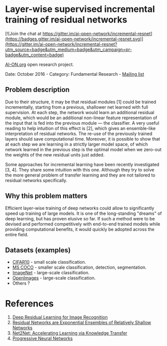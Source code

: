 # Layer-wise supervised incremental training of residual networks
[![Join the chat at https://gitter.im/ai-open-network/incremental-resnet](https://badges.gitter.im/ai-open-network/incremental-resnet.svg)](https://gitter.im/ai-open-network/incremental-resnet?utm_source=badge&utm_medium=badge&utm_campaign=pr-badge&utm_content=badge)

[AI-ON.org](http://ai-on.org) open research project.

Date: October 2016 - Category: Fundamental Research - [Mailing list](https://groups.google.com/forum/#!forum/aion-incremental-training-of-residual-networks)

## Problem description
Due to their structure, it may be that residual modules [1] could be trained incrementally, starting from a previous, shallower net learned with full supervision. At each step, the network would learn an additional residual module, which would be an additional non-linear feature representation of the input that is fed into the previous module — the classifier. A very useful reading to help intuition of this effect is [2], which gives an ensemble-like interpretation of residual networks. The re-use of the previously trained layers should save computational time. Moreover, it is possible to show that at each step we are learning in a strictly larger model space, of which network learned in the previous step is the optimal model when we zero-out the weights of the new residual units just added.

Some approaches for incremental learning have been recently investigated [3, 4]. They share some intuition with this one. Although they try to solve the more general problem of transfer learning and they are not tailored to residual networks specifically.

## Why this problem matters
Efficient layer-wise training of deep networks could allow to significantly speed up training of large models. It is one of the long-standing "dreams" of deep learning, but has proven elusive so far. If such a method were to be devised and performed competitively with end-to-end trained models while providing computational benefits, it would quickly be adopted across the entire field.

## Datasets (examples)
* [CIFAR10](https://www.cs.toronto.edu/~kriz/cifar.html) - small scale classification.
* [MS COCO](http://mscoco.org) - smaller scale classification, detection, segmentation.
* [ImageNet](http://image-net.org) - large-scale classification.
* [OpenImages](https://github.com/openimages/dataset) - large-scale classification.
* Others ?

# References
1. [Deep Residual Learning for Image Recognition](https://arxiv.org/abs/1512.03385)
2. [Residual Networks are Exponential Ensembles of Relatively Shallow Networks](https://arxiv.org/abs/1605.06431)
3. [Net2Net: Accelerating Learning via Knowledge Transfer](https://arxiv.org/abs/1511.05641)
4. [Progressive Neural Networks](https://arxiv.org/abs/1606.04671)
